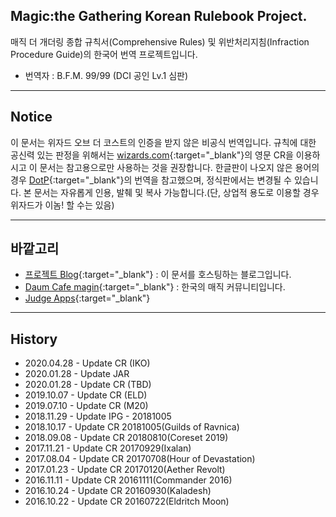 ﻿## Magic:the Gathering Korean Rulebook Project.

매직 더 개더링 종합 규칙서(Comprehensive Rules) 및 위반처리지침(Infraction Procedure Guide)의 한국어 번역 프로젝트입니다.

 * 번역자 : B.F.M. 99/99 (DCI 공인 Lv.1 심판)

-----------------------------
## Notice

이 문서는 위자드 오브 더 코스트의 인증을 받지 않은 비공식 번역입니다. 규칙에 대한 공신력 있는 판정을 위해서는 [wizards.com](http://magic.wizards.com/en/game-info/gameplay/rules-and-formats/rules){:target="_blank"}의 영문 CR을 이용하시고 이 문서는 참고용으로만 사용하는 것을 권장합니다.
한글판이 나오지 않은 용어의 경우 [DotP][dotp]{:target="_blank"}의 번역을 참고했으며, 정식판에서는 변경될 수 있습니다.
본 문서는 자유롭게 인용, 발췌 및 복사 가능합니다.(단, 상업적 용도로 이용할 경우 위자드가 이놈! 할 수는 있음)

[dotp]: https://namu.wiki/w/%EB%A7%A4%EC%A7%81:%20%EB%8D%94%20%EA%B0%9C%EB%8D%94%EB%A7%81%20-%20%ED%94%8C%EB%A0%88%EC%9D%B8%EC%A6%88%EC%9B%8C%EC%BB%A4%EC%9D%98%20%EA%B2%B0%ED%88%AC

-----------------------------
## 바깥고리

 * [프로젝트 Blog](http://youbeebee.net/about){:target="_blank"} : 이 문서를 호스팅하는 블로그입니다.
 * [Daum Cafe magin](http://cafe.daum.net/magin){:target="_blank"} : 한국의 매직 커뮤니티입니다. 
 * [Judge Apps](http://apps.magicjudges.org){:target="_blank"} 
 
-----------------------------
## History

 * 2020.04.28 - Update CR (IKO)
 * 2020.01.28 - Update JAR
 * 2020.01.28 - Update CR (TBD)
 * 2019.10.07 - Update CR (ELD)
 * 2019.07.10 - Update CR (M20)
 * 2018.11.29 - Update IPG - 20181005
 * 2018.10.17 - Update CR 20181005(Guilds of Ravnica)
 * 2018.09.08 - Update CR 20180810(Coreset 2019)
 * 2017.11.21 - Update CR 20170929(Ixalan)
 * 2017.08.04 - Update CR 20170708(Hour of Devastation)
 * 2017.01.23 - Update CR 20170120(Aether Revolt)
 * 2016.11.11 - Update CR 20161111(Commander 2016)
 * 2016.10.24 - Update CR 20160930(Kaladesh)
 * 2016.10.22 - Update CR 20160722(Eldritch Moon)

